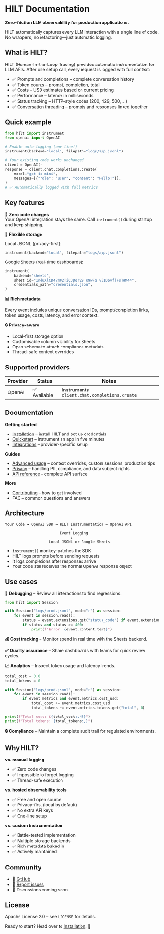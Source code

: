 # HILT Documentation

**Zero-friction LLM observability for production applications.**

HILT automatically captures every LLM interaction with a single line of code. No wrappers, no refactoring—just automatic logging.

## What is HILT?

HILT (Human-In-the-Loop Tracing) provides automatic instrumentation for LLM APIs. After one setup call, every request is logged with full context:

- ✅ Prompts and completions – complete conversation history
- ✅ Token counts – prompt, completion, total
- ✅ Costs – USD estimates based on current pricing
- ✅ Performance – latency in milliseconds
- ✅ Status tracking – HTTP-style codes (200, 429, 500, …)
- ✅ Conversation threading – prompts and responses linked together

## Quick example

```python
from hilt import instrument
from openai import OpenAI

# Enable auto-logging (one line!)
instrument(backend="local", filepath="logs/app.jsonl")

# Your existing code works unchanged
client = OpenAI()
response = client.chat.completions.create(
    model="gpt-4o-mini",
    messages=[{"role": "user", "content": "Hello!"}],
)
# ✅ Automatically logged with full metrics
```

## Key features

**🚀 Zero code changes**  
Your OpenAI integration stays the same. Call `instrument()` during startup and keep shipping.

**💾 Flexible storage**

Local JSONL (privacy-first):

```python
instrument(backend="local", filepath="logs/app.jsonl")
```

Google Sheets (real-time dashboards):

```python
instrument(
    backend="sheets",
    sheet_id="1nduXlCD47mU2TiCJDgr29_K9wFg_vi1DpvflFsTHM44",
    credentials_path="credentials.json",
)
```

**📊 Rich metadata**

Every event includes unique conversation IDs, prompt/completion links, token usage, costs, latency, and error context.

**🔒 Privacy-aware**

- Local-first storage option
- Customisable column visibility for Sheets
- Open schema to attach compliance metadata
- Thread-safe context overrides

## Supported providers

| Provider | Status | Notes |
|----------|--------|-------|
| OpenAI | ✅ Available | Instruments `client.chat.completions.create` |

## Documentation

**Getting started**
- [Installation](installation.md) – install HILT and set up credentials
- [Quickstart](quickstart.md) – instrument an app in five minutes
- [Integrations](integrations.md) – provider-specific setup

**Guides**
- [Advanced usage](advanced.md) – context overrides, custom sessions, production tips
- [Privacy](privacy.md) – handling PII, compliance, and data subject rights
- [API reference](api.md) – complete API surface

**More**
- [Contributing](contributing.md) – how to get involved
- [FAQ](faq.md) – common questions and answers

## Architecture

```
Your Code → OpenAI SDK → HILT Instrumentation → OpenAI API
                              ↓
                         Event Logging
                              ↓
                    Local JSONL or Google Sheets
```

- `instrument()` monkey-patches the SDK
- HILT logs prompts before sending requests
- It logs completions after responses arrive
- Your code still receives the normal OpenAI response object

## Use cases

**🐛 Debugging** – Review all interactions to find regressions.

```python
from hilt import Session

with Session("logs/prod.jsonl", mode="r") as session:
    for event in session.read():
        status = event.extensions.get("status_code") if event.extensions else None
        if status and status >= 400:
            print(f"Error: {event.content.text}")
```

**💰 Cost tracking** – Monitor spend in real time with the Sheets backend.

**✅ Quality assurance** – Share dashboards with teams for quick review cycles.

**📈 Analytics** – Inspect token usage and latency trends.

```python
total_cost = 0.0
total_tokens = 0

with Session("logs/prod.jsonl", mode="r") as session:
    for event in session.read():
        if event.metrics and event.metrics.cost_usd:
            total_cost += event.metrics.cost_usd
            total_tokens += event.metrics.tokens.get("total", 0)

print(f"Total cost: ${total_cost:.4f}")
print(f"Total tokens: {total_tokens:,}")
```

**🔒 Compliance** – Maintain a complete audit trail for regulated environments.

## Why HILT?

**vs. manual logging**

- ✅ Zero code changes
- ✅ Impossible to forget logging
- ✅ Thread-safe execution

**vs. hosted observability tools**

- ✅ Free and open source
- ✅ Privacy-first (local by default)
- ✅ No extra API keys
- ✅ One-line setup

**vs. custom instrumentation**

- ✅ Battle-tested implementation
- ✅ Multiple storage backends
- ✅ Rich metadata baked in
- ✅ Actively maintained

## Community

- 📖 [GitHub](https://github.com/Stefen-Taime/hilt-python)
- 🐛 [Report issues](https://github.com/Stefen-Taime/hilt-python/issues)
- 💬 Discussions coming soon

## License

Apache License 2.0 – see `LICENSE` for details.

Ready to start? Head over to [Installation](installation.md). 🚀

